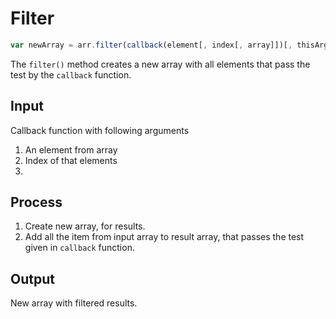 # Filter
```js
var newArray = arr.filter(callback(element[, index[, array]])[, thisArg])
```
The `filter()` method creates a new array with all elements that pass the test by the `callback` function.

## Input
Callback function with following arguments
1. An element from array
1. Index of that elements
1. 

## Process
1. Create new array, for results.
1. Add all the item from input array to result array, that passes the test given in `callback` function.

## Output
New array with filtered results. 